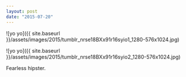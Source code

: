 ```yaml
---
layout: post
date: "2015-07-20"
---
```


![yo yo]({{ site.baseurl }}/assets/images/2015/tumblr_nrse18BXx91r16syio1_1280-576x1024.jpg)

![yo yo]({{ site.baseurl }}/assets/images/2015/tumblr_nrse18BXx91r16syio2_1280-576x1024.jpg)

Fearless hipster.
